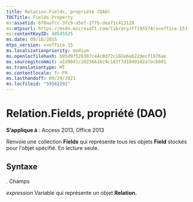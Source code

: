 ```yaml
---
title: Relation.Fields, propriété (DAO)
TOCTitle: Fields Property
ms:assetid: 6f0aafcc-3fc9-a5ef-2ffb-dea71c413128
ms:mtpsurl: https://msdn.microsoft.com/library/Ff195574(v=office.15)
ms:contentKeyID: 48545525
ms.date: 09/18/2015
mtps_version: v=office.15
ms.localizationpriority: medium
ms.openlocfilehash: b95d9f52b387c44c0d72c102e6ab229ecf1976ae
ms.sourcegitcommit: a1d9041c20256616c9c183f7d1049142a7ac6991
ms.translationtype: MT
ms.contentlocale: fr-FR
ms.lasthandoff: 09/24/2021
ms.locfileid: "59562292"
---
```

# <a name="relationfields-property-dao"></a>Relation.Fields, propriété (DAO)


**S’applique à** : Access 2013, Office 2013

Renvoie une collection **Fields** qui représente tous les objets **Field** stockés pour l'objet spécifié. En lecture seule.

## <a name="syntax"></a>Syntaxe

*.* Champs

*expression* Variable qui représente un objet **Relation.**

